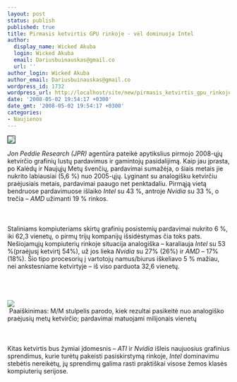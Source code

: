 ```yaml
---
layout: post
status: publish
published: true
title: Pirmasis ketvirtis GPU rinkoje - vėl dominuoja Intel
author:
  display_name: Wicked Akuba
  login: Wicked Akuba
  email: Dariusbuinauskas@gmail.co
  url: ''
author_login: Wicked Akuba
author_email: Dariusbuinauskas@gmail.co
wordpress_id: 1732
wordpress_url: http://localhost/site/new/pirmasis_ketvirtis_gpu_rinkoje___vel_dominuoja_intel/
date: '2008-05-02 19:54:17 +0300'
date_gmt: '2008-05-02 19:54:17 +0300'
categories:
- Naujienos
---
```

<div class="imgright"><img src="http://img229.imageshack.us/img229/4905/ativsnvidiasl0.jpg" border="1"></div>
<p><i>Jon Peddie Research (JPR)</i> agentūra pateikė apytikslius pirmojo 2008-ųjų ketvirčio grafinių lustų pardavimus ir gamintojų pasidalijimą. Kaip jau įprasta, po Kalėdų ir Naujųjų Metų švenčių, pardavimai sumažėja, o šiais metais jie nukrito labiausiai (5,6 %) nuo 2005-ųjų. Lyginant su analogišku ketvirčiu praėjusiais metais, pardavimai paaugo net penktadaliu. Pirmąją vietą bendruose pardavimuose išlaiko <i>Intel</i> su 43 %, antroje <i>Nvidia</i> su 33 %, o trečia – <i>AMD</i> užimanti 19 % rinkos.<br />
<br><br />
<br>Staliniams kompiuteriams skirtų grafinių posistemių pardavimai nukrito 6 %, iki 62,3 vienetų, o pirmų trijų kompanijų išsidėstymas čia toks pats. Nešiojamųjų kompiuterių rinkoje situacija analogiška – karaliauja <i>Intel</i> su 53 %(praėjusį ketvirtį 54%), už jos lieka <i>Nvidia</i> su 27% (26%) ir <i>AMD</i> – 17% (18%). Šio tipo procesorių į vartotojų namus/biurus iškeliavo 5 % mažiau, nei ankstesniame ketvirtyje – iš viso parduota 32,6 vienetų.<br />
<br><br />
<br><br><img src="http://www.technews.lt/upl/Failai/gpu%20rinka.PNG"><br> <span class="saltinis">Paaiškinimas: M/M stulpelis parodo, kiek rezultai pasikeitė nuo analogiško praėjusių metų ketvirčio; pardavimai matuojami milijonais vienetų</span><br />
<br><br />
<br>Kitas ketvirtis bus žymiai įdomesnis – <i>ATI</i> ir <i>Nvidia</i> išleis naujuosius grafinius sprendimus, kurie turėtų pakeisti pasiskirstymą rinkoje, <i>Intel</i> dominavimu stebėtis nereikėtų, jų sprendimų galima rasti praktiškai visose žemos klasės kompiuterių serijose.</p>
